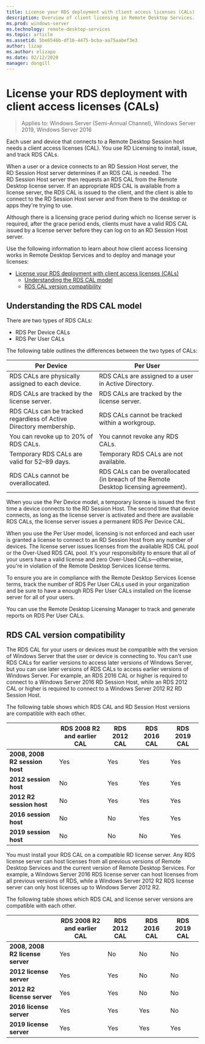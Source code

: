 ```yaml
---
title: License your RDS deployment with client access licenses (CALs)
description: Overview of client licensing in Remote Desktop Services.
ms.prod: windows-server
ms.technology: remote-desktop-services
ms.topic: article
ms.assetid: 5be6546b-df16-4475-bcba-aa75aabef3e3
author: lizap
ms.author: elizapo
ms.date: 02/12/2020
manager: dongill
---
```

# License your RDS deployment with client access licenses (CALs)

>Applies to: Windows Server (Semi-Annual Channel), Windows Server 2019, Windows Server 2016

Each user and device that connects to a Remote Desktop Session host needs a client access licenses (CAL). You use RD Licensing to install, issue, and track RDS CALs.  

When a user or a device connects to an RD Session Host server, the RD Session Host server determines if an RDS CAL is needed. The RD Session Host server then requests an RDS CAL from the Remote Desktop license server. If an appropriate RDS CAL is available from a license server, the RDS CAL is issued to the client, and the client is able to connect to the RD Session Host server and from there to the desktop or apps they're trying to use.

Although there is a licensing grace period during which no license server is required, after the grace period ends, clients must have a valid RDS CAL issued by a license server before they can log on to an RD Session Host server.

Use the following information to learn about how client access licensing works in Remote Desktop Services and to deploy and manage your licenses:

- [License your RDS deployment with client access licenses (CALs)](#license-your-rds-deployment-with-client-access-licenses-cals)
  - [Understanding the RDS CAL model](#understanding-the-rds-cal-model)
  - [RDS CAL version compatibility](#rds-cal-version-compatibility)

## Understanding the RDS CAL model

There are two types of RDS CALs:

- RDS Per Device CALs
- RDS Per User CALs

The following table outlines the differences between the two types of CALs:

| Per Device                                                     | Per User                                                                         |
|----------------------------------------------------------------|----------------------------------------------------------------------------------|
| RDS CALs are physically assigned to each device.                   | RDS CALs are assigned to a user in Active Directory.                                 |
| RDS CALs are tracked by the license server.                        | RDS CALs are tracked by the license server.                                          |
| RDS CALs can be tracked regardless of Active Directory membership. | RDS CALs cannot be tracked within a workgroup.                                       |
| You can revoke up to 20% of RDS CALs.                              | You cannot revoke any RDS CALs.                                                      |
| Temporary RDS CALs are valid for 52–89 days.                       | Temporary RDS CALs are not available.                                                |
| RDS CALs cannot be overallocated.                                  | RDS CALs can be overallocated (in breach of the Remote Desktop licensing agreement). |

When you use the Per Device model, a temporary license is issued the first time a device connects to the RD Session Host. The second time that device connects, as long as the license server is activated and there are available RDS CALs, the license server issues a permanent RDS Per Device CAL.

When you use the Per User model, licensing is not enforced and each user is granted a license to connect to an RD Session Host from any number of devices. The license server issues licenses from the available RDS CAL pool or the Over-Used RDS CAL pool. It's your responsibility to ensure that all of your users have a valid license and zero Over-Used CALs—otherwise, you're in violation of the Remote Desktop Services license terms.

To ensure you are in compliance with the Remote Desktop Services license terms, track the number of RDS Per User CALs used in your organization and be sure to have a enough RDS Per User CALs installed on the license server for all of your users.

You can use the Remote Desktop Licensing Manager to track and generate reports on RDS Per User CALs.

## RDS CAL version compatibility

The RDS CAL for your users or devices must be compatible with the version of Windows Server that the user or device is connecting to. You can't use RDS CALs for earlier versions to access later versions of Windows Server, but you can use later versions of RDS CALs to access earlier versions of Windows Server. For example, an RDS 2016 CAL or higher is required to connect to a Windows Server 2016 RD Session Host, while an RDS 2012 CAL or higher is required to connect to a Windows Server 2012 R2 RD Session Host.

The following table shows which RDS CAL and RD Session Host versions are compatible with each other.

|                  | RDS 2008 R2 and earlier CAL | RDS 2012 CAL | RDS 2016 CAL | RDS 2019 CAL |
|---------------------------------|--------|--------|--------|--------|
| **2008, 2008 R2 session host** | Yes    | Yes    | Yes    | Yes     |
| **2012 session host**         | No     | Yes    | Yes    | Yes    |
| **2012 R2 session host**      | No     | Yes    | Yes    | Yes    |
| **2016 session host**         | No     | No     | Yes    | Yes    |
| **2019 session host**         | No     | No     | No     | Yes    |

You must install your RDS CAL on a compatible RD license server. Any RDS license server can host licenses from all previous versions of Remote Desktop Services and the current version of Remote Desktop Services. For example, a Windows Server 2016 RDS license server can host licenses from all previous versions of RDS, while a Windows Server 2012 R2 RDS license server can only host licenses up to Windows Server 2012 R2.

The following table shows which RDS CAL and license server versions are compatible with each other.

|                  | RDS 2008 R2 and earlier CAL | RDS 2012 CAL | RDS 2016 CAL | RDS 2019 CAL |
|---------------------------------|--------|--------|--------|--------|
| **2008, 2008 R2 license server** | Yes    | No   | No   | No    |
| **2012 license server**         | Yes     | Yes    | No   | No    |
| **2012 R2 license server**      | Yes     | Yes    | No   | No    |
| **2016 license server**         | Yes     | Yes    | Yes   | No    |
| **2019 license server**         | Yes     | Yes    | Yes  | Yes   |
